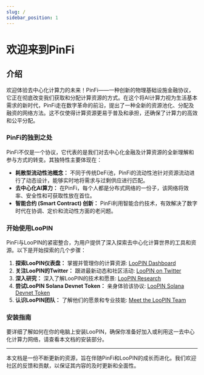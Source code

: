 ```yaml
---
slug: /
sidebar_position: 1
---
```


# 欢迎来到PinFi

## 介绍

欢迎体验去中心化计算力的未来！PinFi——一种创新的物理基础设施金融协议，它正在彻底改变我们获取和分配计算资源的方式。在这个将AI计算力视为生活基本需求的新时代，PinFi走在数字革命的前沿，提出了一种全新的资源池化、分配及融资的网络方法。这不仅使得计算资源更易于普及和承担，还确保了计算力的高效和公平分配。

### PinFi的独到之处

PinFi不仅是一个协议，它代表的是我们对去中心化金融及计算资源的全新理解和参与方式的转变。其独特性主要体现在：

- **耗散型流动性池概念：** 不同于传统DeFi池，PinFi的流动性池针对资源流动进行了动态设计，能够实时地将需求与过剩供应进行匹配。
- **去中心化AI算力：** 在PinFi，每个人都是分布式网络的一份子，该网络将效率、安全性和可获取性放在首位。
- **智能合约 (Smart Contract) 创新：** PinFi利用智能合约技术，有效解决了数字时代在协调、定价和流动性方面的老问题。

### 开始使用LooPIN

PinFi与LooPIN的紧密整合，为用户提供了深入探索去中心化计算世界的工具和资源。以下是开始探索的几个步骤：

1. **探索LooPIN仪表盘：** 掌握并管理你的计算资源: [LooPIN Dashboard](https://loopin.network/)
2. **关注LooPIN的Twitter：** 跟进最新动态和社区活动: [LooPIN on Twitter](https://x.com/loopin_network/)
3. **深入研究：** 深入了解LooPIN的技术和愿景: [LooPIN Research](https://loopin.network/research/)
4. **尝试LooPIN Solana Devnet Token：** 亲身体验该协议: [LooPIN Solana Devnet Token](https://explorer.solana.com/address/5NKinmhNiUyQbxXXBKJz6t3w4Emg2D43e4PWoajMNEv7?cluster=devnet)
5. **认识LooPIN团队：** 了解他们的愿景和专业技能: [Meet the LooPIN Team](https://loopro.ai/)

### 安装指南

要详细了解如何在你的电脑上安装LooPIN，确保你准备好加入或利用这一去中心化计算力网络，请查看本文档的安装部分。

---

本文档是一份不断更新的资源，旨在伴随PinFi和LooPIN的成长而进化。我们欢迎社区的反馈和贡献，以保证其内容的及时更新和全面性。

